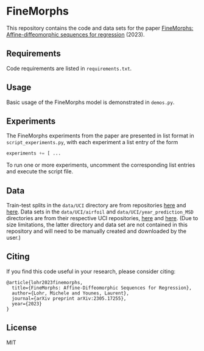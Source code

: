 # FineMorphs

This repository contains the code and data sets for the paper [FineMorphs: Affine-diffeomorphic sequences for regression](https://arxiv.org/abs/2305.17255) (2023). 

## Requirements

Code requirements are listed in `requirements.txt`.

## Usage

Basic usage of the FineMorphs model is demonstrated in `demos.py`.

## Experiments

The FineMorphs experiments from the paper are presented in list format in `script_experiments.py`, with each experiment a list entry of the form  

```python
experiments += [ ...
```

To run one or more experiments, uncomment the corresponding list entries and execute the script file.   


## Data
Train-test splits in the `data/UCI` directory are from repositories [here](https://github.com/yaringal/DropoutUncertaintyExps/tree/master/UCI_Datasets) and [here](https://github.com/cambridge-mlg/DUN/tree/master/experiments/data/UCI_for_sharing). Data sets in the `data/UCI/airfoil` and `data/UCI/year_prediction_MSD` directories are from their respective UCI repositories, [here](https://archive.ics.uci.edu/ml/datasets/airfoil) and [here](https://archive.ics.uci.edu/ml/datasets/yearpredictionmsd). (Due to size limitations, the latter directory and data set are not contained in this repository and will need to be manually created and downloaded by the user.) 


## Citing

If you find this code useful in your research, please consider citing:

```
@article{lohr2023finemorphs,
  title={FineMorphs: Affine-Diffeomorphic Sequences for Regression},
  author={Lohr, Michele and Younes, Laurent},
  journal={arXiv preprint arXiv:2305.17255},
  year={2023}
}
```

## License

MIT
